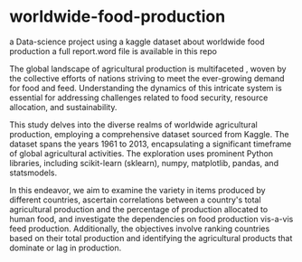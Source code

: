 # worldwide-food-production
a Data-science project using a kaggle dataset about worldwide food production
a full report.word file is available in this repo

The global landscape of agricultural production is multifaceted , woven by the collective efforts of nations striving to meet the ever-growing demand for food and feed. Understanding the dynamics of this intricate system is essential for addressing challenges related to food security, resource allocation, and sustainability.

This study delves into the diverse realms of worldwide agricultural production, employing a comprehensive dataset sourced from Kaggle. The dataset spans the years 1961 to 2013, encapsulating a significant timeframe of global agricultural activities. The exploration uses prominent Python libraries, including scikit-learn (sklearn), numpy, matplotlib, pandas, and statsmodels.

In this endeavor, we aim to examine the variety in items produced by different countries, ascertain correlations between a country's total agricultural production and the percentage of production allocated to human food, and investigate the dependencies on food production vis-a-vis feed production. Additionally, the objectives involve ranking countries based on their total production and identifying the agricultural products that dominate or lag in production.
